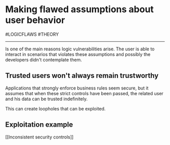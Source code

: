 # Making flawed assumptions about user behavior

#LOGICFLAWS 
#THEORY 
<hr>

Is one of the main reasons logic vulnerabilities arise. The user is able to interact in scenarios that violates these assumptions and possibly the developers didn't contemplate them.

## Trusted users won't always remain trustworthy

Applications that strongly enforce business rules seem secure, but it assumes that when these strict controls have been passed, the related user and his data can be trusted indefinitely.

This can create loopholes that can be exploited.

## Exploitation example
[[Inconsistent security controls]]